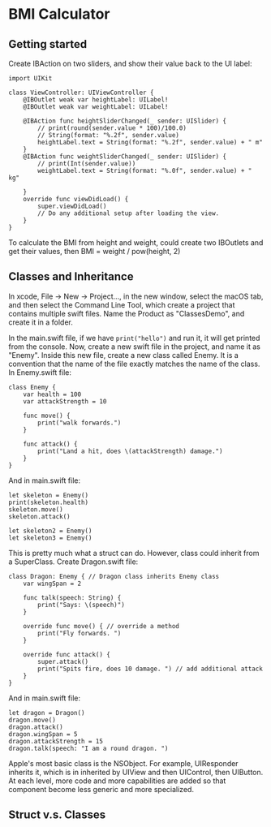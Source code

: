 # BMI Calculator
## Getting started
Create IBAction on two sliders, and show their value back to the UI label: 
```
import UIKit

class ViewController: UIViewController {
    @IBOutlet weak var heightLabel: UILabel!
    @IBOutlet weak var weightLabel: UILabel!

    @IBAction func heightSliderChanged(_ sender: UISlider) {
        // print(round(sender.value * 100)/100.0)
        // String(format: "%.2f", sender.value)
        heightLabel.text = String(format: "%.2f", sender.value) + " m"
    }
    @IBAction func weightSliderChanged(_ sender: UISlider) {
        // print(Int(sender.value))
        weightLabel.text = String(format: "%.0f", sender.value) + " kg"
        
    }
    override func viewDidLoad() {
        super.viewDidLoad()
        // Do any additional setup after loading the view.
    }
}
```

To calculate the BMI from height and weight, could create two IBOutlets and get their values, then BMI = weight / pow(height, 2)

## Classes and Inheritance
In xcode, File -> New -> Project..., in the new window, select the macOS tab, and then select the Command Line Tool, which create a project that contains multiple swift files. Name the Product as "ClassesDemo", and create it in a folder. 

In the main.swift file, if we have `print("hello")` and run it, it will get printed from the console. Now, create a new swift file in the project, and name it as "Enemy". Inside this new file, create a new class called Enemy. It is a convention that the name of the file exactly matches the name of the class. In Enemy.swift file:
```
class Enemy {
    var health = 100
    var attackStrength = 10
    
    func move() {
        print("walk forwards.")
    }
    
    func attack() {
        print("Land a hit, does \(attackStrength) damage.")
    }
}
```
And in main.swift file:
```
let skeleton = Enemy()
print(skeleton.health)
skeleton.move()
skeleton.attack()

let skeleton2 = Enemy()
let skeleton3 = Enemy()
```

This is pretty much what a struct can do. However, class could inherit from a SuperClass. Create Dragon.swift file:
```
class Dragon: Enemy { // Dragon class inherits Enemy class
    var wingSpan = 2
    
    func talk(speech: String) {
        print("Says: \(speech)")
    }
    
    override func move() { // override a method
        print("Fly forwards. ")
    }
    
    override func attack() {
        super.attack()
        print("Spits fire, does 10 damage. ") // add additional attack
    }
}
```
And in main.swift file:
```
let dragon = Dragon()
dragon.move()
dragon.attack()
dragon.wingSpan = 5
dragon.attackStrength = 15
dragon.talk(speech: "I am a round dragon. ")
```

Apple's most basic class is the NSObject. For example, UIResponder inherits it, which is in inherited by UIView and then UIControl, then UIButton. At each level, more code and more capabilities are added so that component become less generic and more specialized. 

## Struct v.s. Classes














